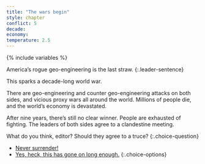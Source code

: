 ```yaml
---
title: "The wars begin"
style: chapter
conflict: 5
decade: 
economy: 
temperature: 2.5
---
```


{% include variables %}

America’s rogue geo-engineering is the last straw. 
{:.leader-sentence}

This sparks a decade-long world war.

There are geo-engineering and counter geo-engineering attacks on both sides, and vicious proxy wars all around the world. Millions of people die, and the world’s economy is devastated.

After nine years, there’s still no clear winner. People are exhausted of fighting. The leaders of both sides agree to a clandestine meeting.

What do you think, editor? Should they agree to a truce?
{:.choice-question}

- [Never surrender!](chapter_engineered-crop-blight.html)
- [Yes, heck, this has gone on long enough.](chapter_armistice.html)
{:.choice-options}
